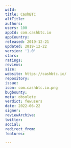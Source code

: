 ```yaml
---
wsId: 
title: CashBTC
altTitle: 
authors: 
users: 100
appId: com.cashbtc.io
appCountry: 
released: 2019-12-21
updated: 2019-12-22
version: '1.0'
stars: 
ratings: 
reviews: 
size: 
website: https://cashbtc.io/
repository: 
issue: 
icon: com.cashbtc.io.png
bugbounty: 
meta: obsolete
verdict: fewusers
date: 2022-06-22
signer: 
reviewArchive: 
twitter: 
social: 
redirect_from: 
features: 

---
```


